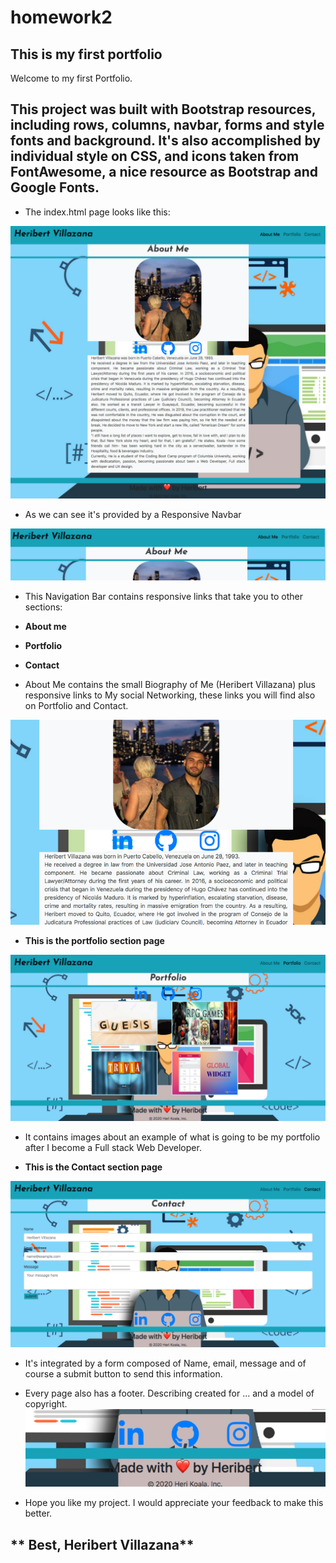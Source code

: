 # homework2
## **This is my first portfolio**
Welcome to my first Portfolio.
## This project was built with Bootstrap resources, including rows, columns, navbar, forms and style fonts and background. It's also accomplished by individual style on CSS, and icons taken from FontAwesome, a nice resource as Bootstrap and Google Fonts.

* The index.html page looks like this:

![About Me](/assetsREADME/1589578361481.png)

* As we can see it's provided by a Responsive Navbar 

![Navigation Bar](/assetsREADME/1589578680883.png)

* This Navigation Bar contains responsive links that take you to other sections:
* **About me**
* **Portfolio**
* **Contact**

* About Me contains the small Biography of Me (Heribert Villazana) plus responsive links to My social Networking, these links you will find also on Portfolio and Contact.

![Biography and Social media](/assetsREADME/1589580893860.png)

* **This is the portfolio section page**

![Portfolio](/assetsREADME/1589581023750.png)

* It contains images about an example of what is going to be my portfolio after I become a Full stack Web Developer.

* **This is the Contact section page**

![Contact](/assetsREADME/1589582566165.png)

* It's integrated by a form composed of Name, email, message and of course a submit button to send this information. 

* Every page also has a footer. Describing created for ... and a model of copyright.
![Footer](/assetsREADME/1589583396654.png)

* Hope you like my project. I would appreciate your feedback to make this better.

## ** Best, Heribert Villazana**